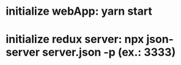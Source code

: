# initialize webApp: yarn start
# initialize redux server: npx json-server server.json -p (ex.: 3333)
